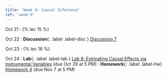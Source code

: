 ```yaml
---
title: 'Week 9: Causal Inference'
ref: 'week-9'
---
```


Oct 21
: {% lec 15 %}

Oct 22
: **Discussion**{: .label .label-disc } [Discussion 7]()

Oct 23
: {% lec 16 %}

Oct 24
: **Lab**{: .label .label-lab } [Lab 8: Estimating Causal Effects via Instrumental Variables](https://data102.datahub.berkeley.edu/) (due Oct 29 at 5 PM)
: **Homework**{: .label .label-hw} [Homework 4](https://data102.datahub.berkeley.edu/) (due Nov 7 at 5 PM)
